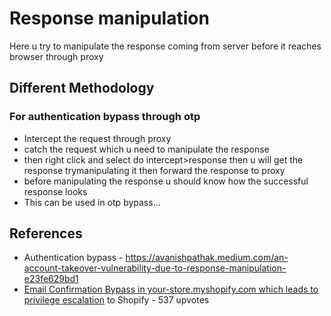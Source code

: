 # Response manipulation
Here u try to manipulate the response coming from server before it reaches browser through proxy 

## Different Methodology
### For authentication bypass through otp
* Intercept the request through proxy 
* catch the request which u need to manipulate the response 
* then right click and select do intercept>response then u will get the response trymanipulating it then forward the response to proxy
* before manipulating the response u should know how the successful response looks
* This can be used in otp bypass...

## References
* Authentication bypass - https://avanishpathak.medium.com/an-account-takeover-vulnerability-due-to-response-manipulation-e23fe629bd1
* [Email Confirmation Bypass in your-store.myshopify.com which leads to privilege escalation](https://hackerone.com/reports/910300) to Shopify - 537 upvotes